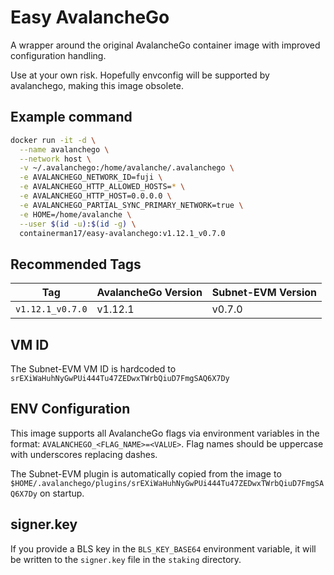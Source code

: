 # Easy AvalancheGo
A wrapper around the original AvalancheGo container image with improved configuration handling.

Use at your own risk. Hopefully envconfig will be supported by avalanchego, making this image obsolete.

## Example command

```bash
docker run -it -d \
  --name avalanchego \
  --network host \
  -v ~/.avalanchego:/home/avalanche/.avalanchego \
  -e AVALANCHEGO_NETWORK_ID=fuji \
  -e AVALANCHEGO_HTTP_ALLOWED_HOSTS=* \
  -e AVALANCHEGO_HTTP_HOST=0.0.0.0 \
  -e AVALANCHEGO_PARTIAL_SYNC_PRIMARY_NETWORK=true \
  -e HOME=/home/avalanche \
  --user $(id -u):$(id -g) \
  containerman17/easy-avalanchego:v1.12.1_v0.7.0

```

## Recommended Tags
| Tag | AvalancheGo Version | Subnet-EVM Version |
|-----|-------------------|-------------------|
| `v1.12.1_v0.7.0` | v1.12.1 | v0.7.0 |

## VM ID
The Subnet-EVM VM ID is hardcoded to `srEXiWaHuhNyGwPUi444Tu47ZEDwxTWrbQiuD7FmgSAQ6X7Dy`

## ENV Configuration
This image supports all AvalancheGo flags via environment variables in the format: `AVALANCHEGO_<FLAG_NAME>=<VALUE>`. 
Flag names should be uppercase with underscores replacing dashes.

The Subnet-EVM plugin is automatically copied from the image to `$HOME/.avalanchego/plugins/srEXiWaHuhNyGwPUi444Tu47ZEDwxTWrbQiuD7FmgSAQ6X7Dy` on startup.

## signer.key
If you provide a BLS key in the `BLS_KEY_BASE64` environment variable, it will be written to the `signer.key` file in the `staking` directory.

